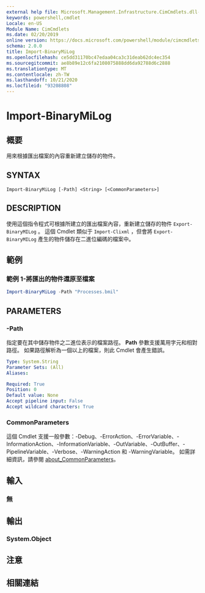 ```yaml
---
external help file: Microsoft.Management.Infrastructure.CimCmdlets.dll-Help.xml
keywords: powershell,cmdlet
Locale: en-US
Module Name: CimCmdlets
ms.date: 02/20/2019
online version: https://docs.microsoft.com/powershell/module/cimcmdlets/import-binarymilog?WT.mc_id=ps-gethelp
schema: 2.0.0
title: Import-BinaryMiLog
ms.openlocfilehash: ce5dd31170bc47edaa04ca3c31deab62dc4ec354
ms.sourcegitcommit: ae8b89e12c6fa2108075888dd6da92788d6c2888
ms.translationtype: MT
ms.contentlocale: zh-TW
ms.lasthandoff: 10/21/2020
ms.locfileid: "93208808"
---
```

# Import-BinaryMiLog

## 概要
用來根據匯出檔案的內容重新建立儲存的物件。

## SYNTAX

```
Import-BinaryMiLog [-Path] <String> [<CommonParameters>]
```

## DESCRIPTION

使用這個指令程式可根據所建立的匯出檔案內容，重新建立儲存的物件 `Export-BinaryMILog` 。 這個 Cmdlet 類似于 `Import-Clixml` ，但會將 `Export-BinaryMILog` 產生的物件儲存在二進位編碼的檔案中。

## 範例

### 範例 1-將匯出的物件還原至檔案

```powershell
Import-BinaryMiLog -Path "Processes.bmil"
```

## PARAMETERS

### -Path

指定要在其中儲存物件之二進位表示的檔案路徑。 **Path** 參數支援萬用字元和相對路徑。 如果路徑解析為一個以上的檔案，則此 Cmdlet 會產生錯誤。

```yaml
Type: System.String
Parameter Sets: (All)
Aliases:

Required: True
Position: 0
Default value: None
Accept pipeline input: False
Accept wildcard characters: True
```

### CommonParameters
這個 Cmdlet 支援一般參數：-Debug、-ErrorAction、-ErrorVariable、-InformationAction、-InformationVariable、-OutVariable、-OutBuffer、-PipelineVariable、-Verbose、-WarningAction 和 -WarningVariable。 如需詳細資訊，請參閱 [about_CommonParameters](https://go.microsoft.com/fwlink/?LinkID=113216)。

## 輸入

### 無

## 輸出

### System.Object

## 注意

## 相關連結
